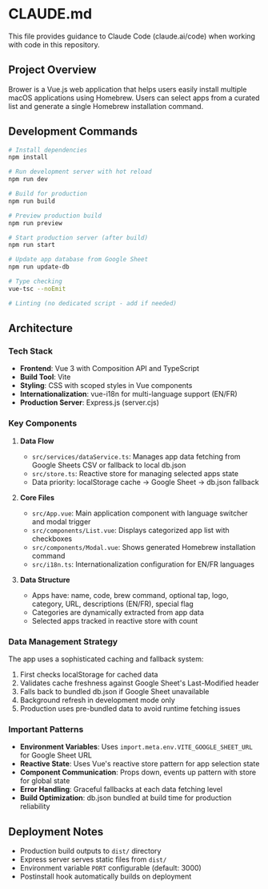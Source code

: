 # CLAUDE.md

This file provides guidance to Claude Code (claude.ai/code) when working with code in this repository.

## Project Overview

Brower is a Vue.js web application that helps users easily install multiple macOS applications using Homebrew. Users can select apps from a curated list and generate a single Homebrew installation command.

## Development Commands

```bash
# Install dependencies
npm install

# Run development server with hot reload
npm run dev

# Build for production
npm run build

# Preview production build
npm run preview

# Start production server (after build)
npm run start

# Update app database from Google Sheet
npm run update-db

# Type checking
vue-tsc --noEmit

# Linting (no dedicated script - add if needed)
```

## Architecture

### Tech Stack
- **Frontend**: Vue 3 with Composition API and TypeScript
- **Build Tool**: Vite
- **Styling**: CSS with scoped styles in Vue components
- **Internationalization**: vue-i18n for multi-language support (EN/FR)
- **Production Server**: Express.js (server.cjs)

### Key Components

1. **Data Flow**
   - `src/services/dataService.ts`: Manages app data fetching from Google Sheets CSV or fallback to local db.json
   - `src/store.ts`: Reactive store for managing selected apps state
   - Data priority: localStorage cache → Google Sheet → db.json fallback

2. **Core Files**
   - `src/App.vue`: Main application component with language switcher and modal trigger
   - `src/components/List.vue`: Displays categorized app list with checkboxes
   - `src/components/Modal.vue`: Shows generated Homebrew installation command
   - `src/i18n.ts`: Internationalization configuration for EN/FR languages

3. **Data Structure**
   - Apps have: name, code, brew command, optional tap, logo, category, URL, descriptions (EN/FR), special flag
   - Categories are dynamically extracted from app data
   - Selected apps tracked in reactive store with count

### Data Management Strategy

The app uses a sophisticated caching and fallback system:
1. First checks localStorage for cached data
2. Validates cache freshness against Google Sheet's Last-Modified header
3. Falls back to bundled db.json if Google Sheet unavailable
4. Background refresh in development mode only
5. Production uses pre-bundled data to avoid runtime fetching issues

### Important Patterns

- **Environment Variables**: Uses `import.meta.env.VITE_GOOGLE_SHEET_URL` for Google Sheet URL
- **Reactive State**: Uses Vue's reactive store pattern for app selection state
- **Component Communication**: Props down, events up pattern with store for global state
- **Error Handling**: Graceful fallbacks at each data fetching level
- **Build Optimization**: db.json bundled at build time for production reliability

## Deployment Notes

- Production build outputs to `dist/` directory
- Express server serves static files from `dist/`
- Environment variable `PORT` configurable (default: 3000)
- Postinstall hook automatically builds on deployment